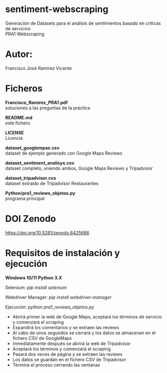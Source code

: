# sentiment-webscraping
Generación de Datasets para el análisis de sentimientos basado en críticas de servicios    
PRA1 Webscraping

# Autor: 
Francisco José Ramírez Vicente

# Ficheros

**Francisco_Ramirez_PRA1.pdf**   
soluciones a las preguntas de la práctica

**README.md**   
este fichero

**LICENSE**   
Licencia

**dataset_googlempas.csv**          
dataset de ejemplo generado con Google Maps Reviews

**dataset_sentiment_analisys.csv**  
dataset completo, uniendo ambos, Google Maps Reviews y Tripadvisor

**dataset_tripadvisor.cvs**         
dataset extraído de Tripadvisor Restaurantes

**Python/pra1_reviews_objetos.py**         
programa principal

# DOI Zenodo
https://doi.org/10.5281/zenodo.6425686

# Requisitos de instalación y ejecución
**Windows 10/11**
**Python 3.X**

Selenium: 
*pip install selenium*

Webdriver Manager: 
*pip install webdriver-manager*

Ejecución:
*python pra1_reviews_objetos.py*

* Abrirá primer la web de Google Maps, aceptará los términos de servicio y comenzará el scraping
* Expandirá los comentarios y se extraen las reviews
* Al cabo de unos segundos se cerrará y los datos se almacenan en el fichero CSV de GoogleMaps
* Inmediatamente después se abrirá la web de Tripadvisor
* Aceptará los términos y comenzará el scraping
* Pasará dos veces de página y se extraen las reviews
* Los datos se guardan en el fichero CSV de Tripadvisor
* Termina el proceso cerrando las ventanas
